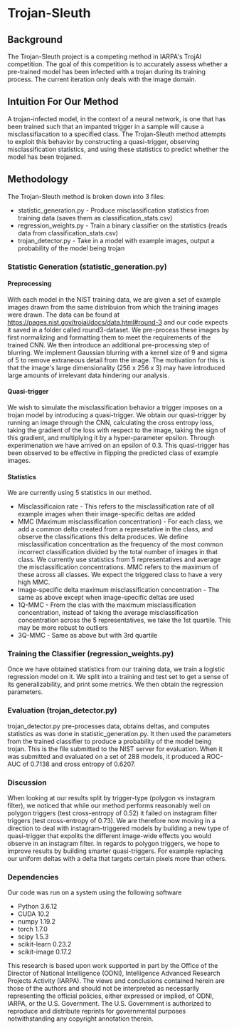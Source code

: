 # Trojan-Sleuth
## Background
The Trojan-Sleuth project is a competing method in IARPA's TrojAI competition. The goal of this competition is to accurately assess whether a pre-trained model has been infected with a trojan during its training process. The current iteration only deals with the image domain.
## Intuition For Our Method
A trojan-infected model, in the context of a neural network, is one that has been trained such that an impanted trigger in a sample will cause a misclassifiacation to a specified class. The Trojan-Sleuth method attempts to exploit this behavior by constructing a quasi-trigger, observing misclassification statistics, and using these statistics to predict whether the model has been trojaned.
## Methodology
The Trojan-Sleuth method is broken down into 3 files:
* statistic_generation.py - Produce misclassification statistics from training data (saves them as classification_stats.csv)
* regression_weights.py - Train a binary classifier on the statistics (reads data from classification_stats.csv)
* trojan_detector.py - Take in a model with example images, output a probability of the model being trojan
### Statistic Generation (statistic_generation.py)
#### Preprocessing
With each model in the NIST training data, we are given a set of example images drawn from the same distribuion from which the training images were drawn. The data can be found at https://pages.nist.gov/trojai/docs/data.html#round-3 and our code expects it saved in a folder called round3-dataset. We pre-process these images by first normalizing and formatting them to meet the requirements of the trained CNN. We then introduce an additional pre-processing step of blurring. We implement Gaussian blurring with a kernel size of 9 and sigma of 5 to remove extraneous detail from the image. The motivation for this is that the image's large dimensionality (256 x 256 x 3) may have introduced large amounts of irrelevant data hindering our analysis.
#### Quasi-trigger
We wish to simulate the misclassification behavior a trigger imposes on a trojan model by introducing a quasi-trigger. We obtain our quasi-trigger by running an image through the CNN, calculating the cross entropy loss, taking the gradient of the loss with respect to the image, taking the sign of this gradient, and multiplying it by a hyper-parameter epsilon. Through experimenation we have arrived on an epsilon of 0.3. This quasi-trigger has been observed to be effective in flipping the predicted class of example images.
#### Statistics
We are currently using 5 statistics in our method.
* Misclassificaion rate - This refers to the misclassification rate of all example images when their image-specific deltas are added
* MMC (Maximum misclassification concentration) - For each class, we add a common delta created from a represetative in the class, and observe the classifications this delta produces. We define misclassification concentration as the frequency of the most common incorrect classification divided by the total number of images in that class. We currently use statistics from 5 representatives and average the misclassification concentrations. MMC refers to the maximum of these across all classes. We expect the triggered class to have a very high MMC.
* Image-specific delta maximum misclassification concentration - The same as above except when image-specific deltas are used
* 1Q-MMC - From the clas with the maximum misclassification concentration, instead of taking the average misclassification concentration across the 5 representatives, we take the 1st quartile. This may be more robust to outliers
* 3Q-MMC - Same as above but with 3rd quartile
### Training the Classifier (regression_weights.py)
Once we have obtained statistics from our training data, we train a logistic regression model on it. We split into a training and test set to get a sense of its generalizability, and print some metrics. We then obtain the regression parameters.
### Evaluation (trojan_detector.py)
trojan_detector.py pre-processes data, obtains deltas, and computes statistics as was done in statistic_generation.py. It then used the parameters from the trained classifier to produce a probability of the model being trojan. This is the file submitted to the NIST server for evaluation. When it was submitted and evaluated on a set of 288 models, it produced a ROC-AUC of 0.7138 and cross entropy of 0.6207.
### Discussion
When looking at our results split by trigger-type (polygon vs instagram filter), we noticed that while our method performs reasonably well on polygon triggers (test cross-entropy of 0.52) it failed on instagram filter triggers (test cross-entropy of 0.73). We are therefore now moving in a direction to deal with instagram-triggered models by building a new type of quasi-trigger that expolits the different image-wide effects you would observe in an instagram filter. In regards to polygon triggers, we hope to improve results by building smarter quasi-triggers. For example replacing our uniform deltas with a delta that targets certain pixels more than others.
### Dependencies
Our code was run on a system using the following software
* Python 3.6.12
* CUDA 10.2
* numpy 1.19.2
* torch 1.7.0
* scipy 1.5.3
* scikit-learn 0.23.2
* scikit-image 0.17.2

This research is based upon work supported in part by the Office of the Director of National Intelligence (ODNI), Intelligence Advanced Research Projects Activity (IARPA). The views and conclusions contained herein are those of the authors and should not be interpreted as necessarily representing the official policies, either expressed or implied, of ODNI, IARPA, or the U.S. Government. The U.S. Government is authorized to reproduce and distribute reprints for governmental purposes notwithstanding any copyright annotation therein.

 
